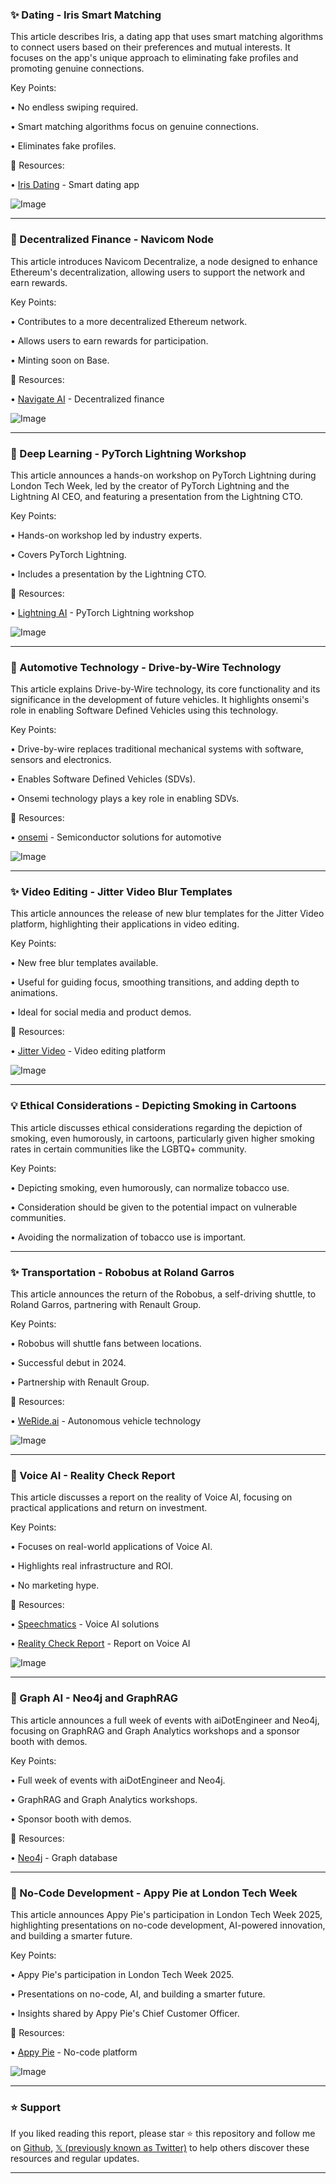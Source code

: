 ### ✨ Dating - Iris Smart Matching

This article describes Iris, a dating app that uses smart matching algorithms to connect users based on their preferences and mutual interests.  It focuses on the app's unique approach to eliminating fake profiles and promoting genuine connections.

Key Points:

• No endless swiping required.

•  Smart matching algorithms focus on genuine connections.


• Eliminates fake profiles.


🔗 Resources:

• [Iris Dating](https://x.com/Iris_Dating) - Smart dating app

![Image](https://pbs.twimg.com/amplify_video_thumb/1929888223460814848/img/IVLgG2YhepspCrly.jpg)


---

### 🤖 Decentralized Finance - Navicom Node

This article introduces Navicom Decentralize, a node designed to enhance Ethereum's decentralization, allowing users to support the network and earn rewards.

Key Points:

• Contributes to a more decentralized Ethereum network.

• Allows users to earn rewards for participation.

• Minting soon on Base.


🔗 Resources:

• [Navigate AI](https://x.com/navigate_ai) - Decentralized finance

![Image](https://pbs.twimg.com/media/GshWx6fWQAAI640?format=jpg&name=small)


---

### 🤖  Deep Learning - PyTorch Lightning Workshop

This article announces a hands-on workshop on PyTorch Lightning during London Tech Week, led by the creator of PyTorch Lightning and the Lightning AI CEO, and featuring a presentation from the Lightning CTO.

Key Points:

• Hands-on workshop led by industry experts.


• Covers PyTorch Lightning.


• Includes a presentation by the Lightning CTO.


🔗 Resources:

• [Lightning AI](https://x.com/LightningAI) - PyTorch Lightning workshop

![Image](https://pbs.twimg.com/media/GshHON_XIAEuaeg?format=jpg&name=small)


---

### 🤖 Automotive Technology - Drive-by-Wire Technology

This article explains Drive-by-Wire technology, its core functionality and its significance in the development of future vehicles.  It highlights onsemi's role in enabling Software Defined Vehicles using this technology.

Key Points:

• Drive-by-wire replaces traditional mechanical systems with software, sensors and electronics.

• Enables Software Defined Vehicles (SDVs).


• Onsemi technology plays a key role in enabling SDVs.


🔗 Resources:

• [onsemi](https://x.com/onsemi) - Semiconductor solutions for automotive

![Image](https://pbs.twimg.com/amplify_video_thumb/1927418770861002752/img/0uyRoWSlNqGExIQF.jpg)


---

### ✨ Video Editing - Jitter Video Blur Templates

This article announces the release of new blur templates for the Jitter Video platform, highlighting their applications in video editing.


Key Points:

• New free blur templates available.


• Useful for guiding focus, smoothing transitions, and adding depth to animations.


• Ideal for social media and product demos.


🔗 Resources:

• [Jitter Video](https://x.com/jittervideo) - Video editing platform

![Image](https://pbs.twimg.com/amplify_video_thumb/1929813431592361984/img/2xDTRlErViybEYUI.jpg)


---

### 💡 Ethical Considerations - Depicting Smoking in Cartoons

This article discusses ethical considerations regarding the depiction of smoking, even humorously, in cartoons, particularly given higher smoking rates in certain communities like the LGBTQ+ community.


Key Points:

•  Depicting smoking, even humorously, can normalize tobacco use.

•  Consideration should be given to the potential impact on vulnerable communities.


•  Avoiding the normalization of tobacco use is important.



---

### ✨ Transportation - Robobus at Roland Garros

This article announces the return of the Robobus, a self-driving shuttle, to Roland Garros, partnering with Renault Group.

Key Points:

•  Robobus will shuttle fans between locations.


•  Successful debut in 2024.


•  Partnership with Renault Group.


🔗 Resources:

• [WeRide.ai](https://x.com/WeRide_ai) - Autonomous vehicle technology


![Image](https://pbs.twimg.com/amplify_video_thumb/1929833840455176192/img/4Kgko4oI_BiObZ8P.jpg)


---

### 🤖 Voice AI - Reality Check Report

This article discusses a report on the reality of Voice AI, focusing on practical applications and return on investment.

Key Points:

•  Focuses on real-world applications of Voice AI.

•  Highlights real infrastructure and ROI.

•  No marketing hype.


🔗 Resources:

• [Speechmatics](https://x.com/Speechmatics) - Voice AI solutions

• [Reality Check Report](https://speechmatics.com/2025-voice-ai-reality-check…) - Report on Voice AI


![Image](https://pbs.twimg.com/tweet_video_thumb/GsgjGHYW0AEv4l4.jpg)


---

### 🤖 Graph AI - Neo4j and GraphRAG

This article announces a full week of events with aiDotEngineer and Neo4j, focusing on GraphRAG and Graph Analytics workshops and a sponsor booth with demos.

Key Points:

•  Full week of events with aiDotEngineer and Neo4j.


•  GraphRAG and Graph Analytics workshops.


•  Sponsor booth with demos.


🔗 Resources:

• [Neo4j](https://x.com/neo4j) - Graph database


---

### 🚀  No-Code Development - Appy Pie at London Tech Week

This article announces Appy Pie's participation in London Tech Week 2025, highlighting presentations on no-code development, AI-powered innovation, and building a smarter future.

Key Points:

• Appy Pie's participation in London Tech Week 2025.


• Presentations on no-code, AI, and building a smarter future.


• Insights shared by Appy Pie's Chief Customer Officer.



🔗 Resources:

• [Appy Pie](https://x.com/AppyPieInc) - No-code platform


![Image](https://pbs.twimg.com/media/GsgHdJxaMAAestJ?format=jpg&name=small)


---

### ⭐️ Support

If you liked reading this report, please star ⭐️ this repository and follow me on [Github](https://github.com/Drix10), [𝕏 (previously known as Twitter)](https://x.com/DRIX_10_) to help others discover these resources and regular updates.

---